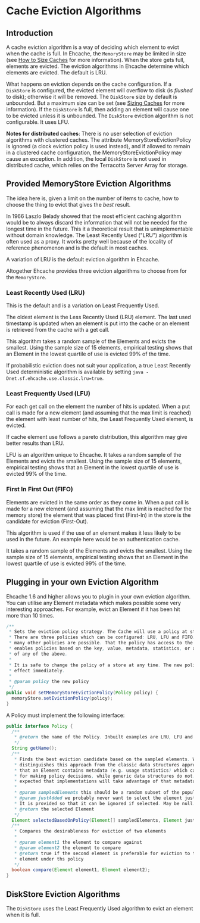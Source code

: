 ---
---
# Cache Eviction Algorithms



## Introduction

A cache eviction algorithm is a way of deciding which element to evict when the cache is full.
In Ehcache, the `MemoryStore` may be limited in size (see [How to Size Caches](/documentation/2.8/configuration/cache-size.html) for more information). When the store gets full, elements are evicted. The eviction algorithms in Ehcache determine which
elements are evicted. The default is LRU.

What happens on eviction depends on the cache configuration. If a `DiskStore` is configured,
the evicted element will overflow to disk (is *flushed* to disk); otherwise it will be removed. The `DiskStore` size by default is unbounded. But a maximum size can be set (see [Sizing Caches](/documentation/2.8/configuration/cache-size.html) for more information). If the `DiskStore` is full, then adding an element
will cause one to be evicted unless it is unbounded. The `DiskStore` eviction algorithm is not configurable. It uses LFU.

**Notes for distributed caches**: There is no user selection of eviction algorithms with clustered caches. The attribute MemoryStoreEvictionPolicy is ignored (a clock eviction policy is used instead), and if allowed to remain in a clustered cache configuration, the MemoryStoreEvictionPolicy may cause an exception. In addition, the local `DiskStore` is not used in distributed cache, which relies on the Terracotta Server Array for storage.

## Provided MemoryStore Eviction Algorithms

The idea here is, given a limit on the number of items to cache, how to choose the thing to evict that
gives the *best* result.

In 1966 Laszlo Belady showed that the most efficient caching algorithm would be to always discard the
information that will not be needed for the longest time in the future. This it a theoretical result
that is unimplementable without domain knowledge. The Least Recently Used ("LRU") algorithm is often used as
a proxy. It works pretty well because of the locality of reference phenomenon and is the default in most caches.

A variation of LRU is the default eviction algorithm in Ehcache.

Altogether Ehcache provides three eviction algorithms to choose from for the `MemoryStore`.

### Least Recently Used (LRU)

 This is the default and is a variation on Least Frequently Used.

 The oldest element is the Less Recently Used (LRU) element. The last used
timestamp is updated when an element is put into the cache or an
element is retrieved from the cache with a get call.

 This algorithm takes a random sample of the Elements and
evicts the smallest. Using the sample size of 15 elements, empirical testing shows
that an Element in the lowest quartile of use is evicted 99% of the time.

 If probabilistic eviction does not suit your application, a true Least Recently Used
deterministic algorithm is available by setting `java -Dnet.sf.ehcache.use.classic.lru=true`.

### Least Frequently Used (LFU)

 For each get call on the element the number of hits is updated. When a
put call is made for a new element (and assuming that the max limit is
reached) the element with least number of hits,
the Least Frequently Used element, is evicted.

 If cache element use follows a pareto distribution, this algorithm may give better
results than LRU.

 LFU is an algorithm unique to Ehcache. It takes a random sample of the Elements and
evicts the smallest. Using the sample size of 15 elements, empirical testing shows
that an Element in the lowest quartile of use is evicted 99% of the time.

### First In First Out (FIFO)

 Elements are evicted in the same order as they come in. When a put call
is made for a new element (and assuming that the max limit is reached
for the memory store) the element that was placed first (First-In) in
the store is the candidate for eviction (First-Out).

 This algorithm is used if the use of an element makes it less likely to be used
in the future. An example here would be an authentication cache.

 It takes a random sample of the Elements and
evicts the smallest. Using the sample size of 15 elements, empirical testing shows
that an Element in the lowest quartile of use is evicted 99% of the time.

## Plugging in your own Eviction Algorithm

Ehcache 1.6 and higher allows you to plugin in your own eviction algorithm. You can utilise
any Element metadata which makes possible some very interesting approaches. For example, evict
an Element if it has been hit more than 10 times.

~~~ java
/**
 * Sets the eviction policy strategy. The Cache will use a policy at startup.
 * There are three policies which can be configured: LRU, LFU and FIFO. However
 * many other policies are possible. That the policy has access to the whole element
 * enables policies based on the key, value, metadata, statistics, or a combination
 * of any of the above.
 *
 * It is safe to change the policy of a store at any time. The new policy takes
 * effect immediately.
 *
 * @param policy the new policy
 */
public void setMemoryStoreEvictionPolicy(Policy policy) {
  memoryStore.setEvictionPolicy(policy);
}
~~~

A Policy must implement the following interface:

~~~ java
public interface Policy {
  /**
   * @return the name of the Policy. Inbuilt examples are LRU, LFU and FIFO.
   */
  String getName();
  /**
   * Finds the best eviction candidate based on the sampled elements. What
   * distinguishes this approach from the classic data structures approach is
   * that an Element contains metadata (e.g. usage statistics) which can be used
   * for making policy decisions, while generic data structures do not. It is
   * expected that implementations will take advantage of that metadata.
   *
   * @param sampledElements this should be a random subset of the population
   * @param justAdded we probably never want to select the element just added.
   * It is provided so that it can be ignored if selected. May be null.
   * @return the selected Element
   */
  Element selectedBasedOnPolicy(Element[] sampledElements, Element justAdded);
  /**
   * Compares the desirableness for eviction of two elements
   *
   * @param element1 the element to compare against
   * @param element2 the element to compare
   * @return true if the second element is preferable for eviction to the first
   * element under ths policy
   */
  boolean compare(Element element1, Element element2);
}
~~~

## DiskStore Eviction Algorithms

The `DiskStore` uses the Least Frequently Used algorithm to evict an element when it is full.

